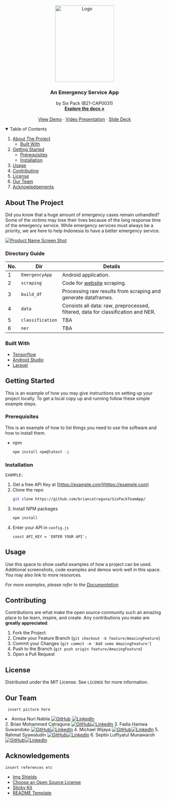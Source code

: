 <!-- PROJECT SHIELDS -->
<!--
*** I'm using markdown "reference style" links for readability.
*** Reference links are enclosed in brackets [ ] instead of parentheses ( ).
*** See the bottom of this document for the declaration of the reference variables
*** for contributors-url, forks-url, etc. This is an optional, concise syntax you may use.
*** https://www.markdownguide.org/basic-syntax/#reference-style-links
-->
<!-- [![Contributors][contributors-shield]][contributors-url]
[![Forks][forks-shield]][forks-url]
[![Stargazers][stars-shield]][stars-url]
[![Issues][issues-shield]][issues-url]
[![MIT License][license-shield]][license-url]
[![LinkedIn][linkedin-shield]][linkedin-url] -->


<!-- PROJECT LOGO -->
<br />
<p align="center">
  <a href="https://github.com/briancatraguna/SixPackTeamApp/">
    <img src="https://user-images.githubusercontent.com/32363208/119332765-40f68e00-bcb3-11eb-9517-ff4fa1104210.jpg" alt="Logo" width="187" height="244">
  </a>

  <h3 align="center">An Emergency Service App</h3>

  <p align="center">
    by Six Pack (B21-CAP0031)
    <br />
    <a href="https://github.com/briancatraguna/SixPackTeamApp/"><strong>Explore the docs »</strong></a>
    <br />
    <br />
    <a href="https://github.com/briancatraguna/SixPackTeamApp/">View Demo</a>
    ·
    <a href="https://github.com/briancatraguna/SixPackTeamApp/">Video Presentation</a>
    ·
    <a href="https://github.com/briancatraguna/SixPackTeamApp/">Slide Deck</a>
  </p>
</p>



<!-- TABLE OF CONTENTS -->
<details open="open">
  <summary>Table of Contents</summary>
  <ol>
    <li>
      <a href="#about-the-project">About The Project</a>
      <ul>
        <li><a href="#built-with">Built With</a></li>
      </ul>
    </li>
    <li>
      <a href="#getting-started">Getting Started</a>
      <ul>
        <li><a href="#prerequisites">Prerequisites</a></li>
        <li><a href="#installation">Installation</a></li>
      </ul>
    </li>
    <li><a href="#usage">Usage</a></li>
    <li><a href="#contributing">Contributing</a></li>
    <li><a href="#license">License</a></li>
    <li><a href="#contact">Our Team</a></li>
    <li><a href="#acknowledgements">Acknowledgements</a></li>
  </ol>
</details>


<!-- ABOUT THE PROJECT -->
## About The Project

Did you know that a huge amount of emergency cases remain unhandled? Some of the victims may lose their lives because of the long response time of the emergency service. While emergency services must always be a priority, we are here to help Indonesia to have a better emergency service. 

[![Product Name Screen Shot][product-screenshot]](https://example.com)

### Directory Guide

No. | Dir | Details
--- | --- | ---
1 | `EmergencyApp` | Android application.
2 | `scraping` | Code for [website](https://lapor.go.id) scraping.
3 | `build_df` | Processing raw results from scraping and generate dataframes.
4 | `data` | Consists all data: raw, preprocessed, filtered, data for classification and NER.
5 | `classification`| TBA
6 | `ner` | TBA

### Built With

* [Tensorflow](https://tensorflow.com)
* [Android Studio](https://developer.android.com/studio/)
* [Laravel](https://laravel.com)


<!-- GETTING STARTED -->
## Getting Started

This is an example of how you may give instructions on setting up your project locally.
To get a local copy up and running follow these simple example steps.

### Prerequisites

This is an example of how to list things you need to use the software and how to install them.
* npm
  ```sh
  npm install npm@latest -g
  ```

### Installation
`EXAMPLE:`
1. Get a free API Key at [https://example.com](https://example.com)
2. Clone the repo
   ```sh
   git clone https://github.com/briancatraguna/SixPackTeamApp/
   ```
3. Install NPM packages
   ```sh
   npm install
   ```
4. Enter your API in `config.js`
   ```JS
   const API_KEY = 'ENTER YOUR API';
   ```

<!-- USAGE EXAMPLES -->
## Usage

Use this space to show useful examples of how a project can be used. Additional screenshots, code examples and demos work well in this space. You may also link to more resources.

_For more examples, please refer to the [Documentation](https://example.com)_

<!-- ROADMAP -->

<!-- CONTRIBUTING -->
## Contributing

Contributions are what make the open source community such an amazing place to be learn, inspire, and create. Any contributions you make are **greatly appreciated**.

1. Fork the Project
2. Create your Feature Branch (`git checkout -b feature/AmazingFeature`)
3. Commit your Changes (`git commit -m 'Add some AmazingFeature'`)
4. Push to the Branch (`git push origin feature/AmazingFeature`)
5. Open a Pull Request

<!-- LICENSE -->
## License

Distributed under the MIT License. See `LICENSE` for more information.

<!-- OUR TEAM -->
## Our Team
` insert picture here`
<li>
  Annisa Nuri Nabila <a href="https://github.com/annisann"> <img src="imgs/github.svg" alt="GitHub"></a> <a href="https://www.linkedin.com/in/annisann"><img src="imgs/linkedin.svg" alt="LinkedIn"> </a>
</li>
2. Brian Mohammed Catraguna <a href="https://github.com/briancatraguna"><img src="imgs/github.svg" alt="GitHub"></a><a href="https://www.linkedin.com/in/"><img src="imgs/linkedin.svg" alt="LinkedIn"></a>
3. Fadia Haniwa Suwandoko <a href="https://github.com/fadiahanifa"><img src="imgs/github.svg" alt="GitHub"></a><a href="https://www.linkedin.com/in/"><img src="imgs/linkedin.svg" alt="LinkedIn"></a>
4. Michael Wijaya <a href="https://github.com/Michael-Wijayaa"><img src="imgs/github.svg" alt="GitHub"></a><a href="https://www.linkedin.com/in/"><img src="imgs/linkedin.svg" alt="LinkedIn"></a>
5. Rahmat Syawaludin <a href="https://github.com/rahmatsywldn"><img src="imgs/github.svg" alt="GitHub"></a><a href="https://www.linkedin.com/in/rahmatsywldn"><img src="imgs/linkedin.svg" alt="LinkedIn"></a>
6. Septin Lutfiyatul Munawaroh <a href="https://github.com/septinlutf"><img src="imgs/github.svg" alt="GitHub"></a><a href="https://www.linkedin.com/in/"><img src="imgs/linkedin.svg" alt="LinkedIn"></a>

<!-- ACKNOWLEDGEMENTS -->
## Acknowledgements
`insert references etc`
* [Img Shields](https://shields.io)
* [Choose an Open Source License](https://choosealicense.com)
* [Sticky Kit](http://leafo.net/sticky-kit)
* [README Template](https://github.com/othneildrew/Best-README-Template/)

<!-- MARKDOWN LINKS & IMAGES -->
<!-- https://www.markdownguide.org/basic-syntax/#reference-style-links -->
[contributors-shield]: https://img.shields.io/github/contributors/othneildrew/Best-README-Template.svg?style=for-the-badge
[contributors-url]: https://github.com/othneildrew/Best-README-Template/graphs/contributors
[forks-shield]: https://img.shields.io/github/forks/othneildrew/Best-README-Template.svg?style=for-the-badge
[forks-url]: https://github.com/othneildrew/Best-README-Template/network/members
[stars-shield]: https://img.shields.io/github/stars/othneildrew/Best-README-Template.svg?style=for-the-badge
[stars-url]: https://github.com/othneildrew/Best-README-Template/stargazers
[issues-shield]: https://img.shields.io/github/issues/othneildrew/Best-README-Template.svg?style=for-the-badge
[issues-url]: https://github.com/othneildrew/Best-README-Template/issues
[license-shield]: https://img.shields.io/github/license/othneildrew/Best-README-Template.svg?style=for-the-badge
[license-url]: https://github.com/othneildrew/Best-README-Template/blob/master/LICENSE.txt
[linkedin-shield]: https://img.shields.io/badge/-LinkedIn-black.svg?style=for-the-badge&logo=linkedin&colorB=555
[linkedin-url]: https://linkedin.com/in/othneildrew
[product-screenshot]: images/screenshot.png
